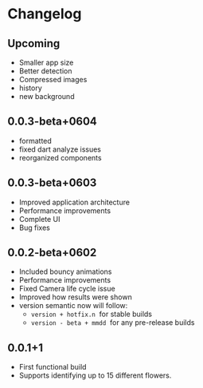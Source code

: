 # Changelog

## Upcoming

- Smaller app size
- Better detection
- Compressed images
- history
- new background

## 0.0.3-beta+0604

- formatted
- fixed dart analyze issues
- reorganized components

## 0.0.3-beta+0603

- Improved application architecture
- Performance improvements
- Complete UI
- Bug fixes

## 0.0.2-beta+0602

- Included bouncy animations
- Performance improvements
- Fixed Camera life cycle issue
- Improved how results were shown
- version semantic now will follow:
  - `version + hotfix.n` &nbsp;for stable builds
  - `version - beta + mmdd` &nbsp;for any pre-release builds

## 0.0.1+1

- First functional build
- Supports identifying up to 15 different flowers.